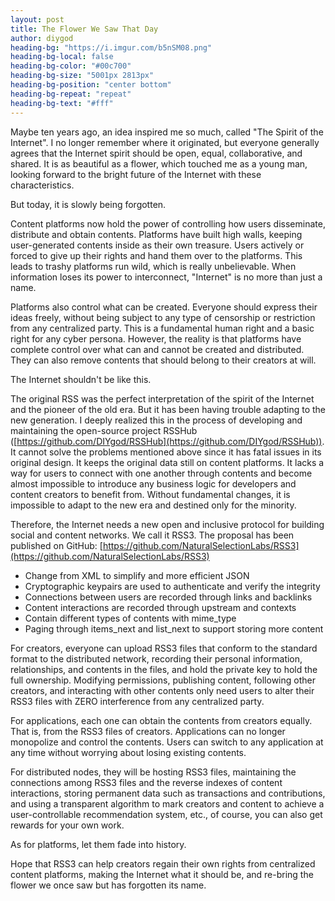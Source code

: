 ```yaml
---
layout: post
title: The Flower We Saw That Day
author: diygod
heading-bg: "https://i.imgur.com/b5nSM08.png"
heading-bg-local: false
heading-bg-color: "#00c700"
heading-bg-size: "5001px 2813px"
heading-bg-position: "center bottom"
heading-bg-repeat: "repeat"
heading-bg-text: "#fff"
---
```


Maybe ten years ago, an idea inspired me so much, called "The Spirit of the Internet". I no longer remember where it originated, but everyone generally agrees that the Internet spirit should be open, equal, collaborative, and shared. It is as beautiful as a flower, which touched me as a young man, looking forward to the bright future of the Internet with these characteristics.

But today, it is slowly being forgotten.

Content platforms now hold the power of controlling how users disseminate, distribute and obtain contents. Platforms have built high walls, keeping user-generated contents inside as their own treasure. Users actively or forced to give up their rights and hand them over to the platforms. This leads to trashy platforms run wild, which is really unbelievable. When information loses its power to interconnect, "Internet" is no more than just a name.

Platforms also control what can be created. Everyone should express their ideas freely, without being subject to any type of censorship or restriction from any centralized party. This is a fundamental human right and a basic right for any cyber persona. However, the reality is that platforms have complete control over what can and cannot be created and distributed. They can also remove contents that should belong to their creators at will.

The Internet shouldn't be like this.

The original RSS was the perfect interpretation of the spirit of the Internet and the pioneer of the old era. But it has been having trouble adapting to the new generation. I deeply realized this in the process of developing and maintaining the open-source project RSSHub ([https://github.com/DIYgod/RSSHub](https://github.com/DIYgod/RSSHub)). It cannot solve the problems mentioned above since it has fatal issues in its original design. It keeps the original data still on content platforms. It lacks a way for users to connect with one another through contents and become almost impossible to introduce any business logic for developers and content creators to benefit from. Without fundamental changes, it is impossible to adapt to the new era and destined only for the minority.

Therefore, the Internet needs a new open and inclusive protocol for building social and content networks. We call it RSS3. The proposal has been published on GitHub: [https://github.com/NaturalSelectionLabs/RSS3](https://github.com/NaturalSelectionLabs/RSS3)

- Change from XML to simplify and more efficient JSON
- Cryptographic keypairs are used to authenticate and verify the integrity
- Connections between users are recorded through links and backlinks
- Content interactions are recorded through upstream and contexts
- Contain different types of contents with mime_type
- Paging through items_next and list_next to support storing more content

For creators, everyone can upload RSS3 files that conform to the standard format to the distributed network, recording their personal information, relationships, and contents in the files, and hold the private key to hold the full ownership. Modifying permissions, publishing content, following other creators, and interacting with other contents only need users to alter their RSS3 files with ZERO interference from any centralized party.

For applications, each one can obtain the contents from creators equally. That is, from the RSS3 files of creators. Applications can no longer monopolize and control the contents. Users can switch to any application at any time without worrying about losing existing contents.

For distributed nodes, they will be hosting RSS3 files, maintaining the connections among RSS3 files and the reverse indexes of content interactions, storing permanent data such as transactions and contributions, and using a transparent algorithm to mark creators and content to achieve a user-controllable recommendation system, etc., of course, you can also get rewards for your own work.

As for platforms, let them fade into history.

Hope that RSS3 can help creators regain their own rights from centralized content platforms, making the Internet what it should be, and re-bring the flower we once saw but has forgotten its name.